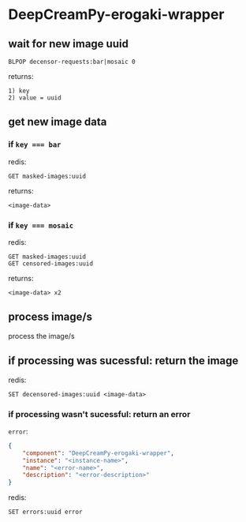 # DeepCreamPy-erogaki-wrapper

## wait for new image uuid

```
BLPOP decensor-requests:bar|mosaic 0
```

returns:

```
1) key
2) value = uuid
```


## get new image data

### if `key === bar`

redis:

```
GET masked-images:uuid
```

returns:

```
<image-data>
```

### if `key === mosaic`

redis:

```
GET masked-images:uuid
GET censored-images:uuid
```

returns:

```
<image-data> x2
```

## process image/s

process the image/s

## if processing was sucessful: return the image

redis:

```
SET decensored-images:uuid <image-data>
```

### if processing wasn't sucessful: return an error

`error`:

```json
{
    "component": "DeepCreamPy-erogaki-wrapper",
    "instance": "<instance-name>",
    "name": "<error-name>",
    "description": "<error-description>"
}
```

redis:

```
SET errors:uuid error
```
